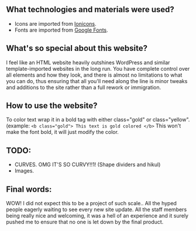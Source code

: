 ## What technologies and materials were used?

- Icons are imported from [Ionicons](https://ionic.io/ionicons).
- Fonts are imported from [Google Fonts](https://fonts.google.com/).

## What's so special about this website?

I feel like an HTML website heavily outshines WordPress and similar template-imported websites in the long run. You have complete control over all elements and how they look, and there is almost no limitations to what you can do, thus ensuring that all you'll need along the line is minor tweaks and additions to the site rather than a full rework or immigration.

## How to use the website?

To color text wrap it in a bold tag with either class="gold" or class="yellow".(example:  `<b class="gold"> This text is gold colored </b>` This won't make the font bold, it will just modify the color.

## TODO:

- CURVES. OMG IT'S SO CURVY!!1! (Shape dividers and hikul)
- Images.

## Final words:

WOW! I did not expect this to be a project of such scale.. All the hyped people eagerly waiting to see every new site update. All the staff members being really nice and welcoming, it was a hell of an experience and it surely pushed me to ensure that no one is let down by the final product.